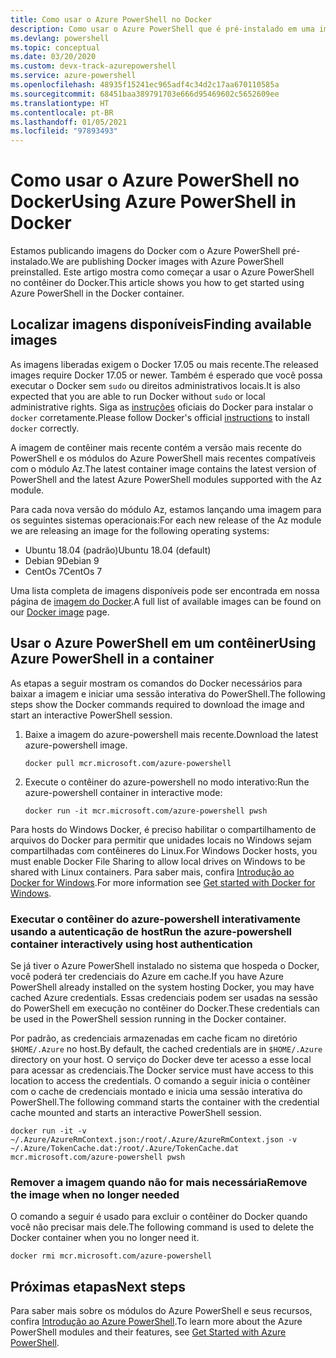 ```yaml
---
title: Como usar o Azure PowerShell no Docker
description: Como usar o Azure PowerShell que é pré-instalado em uma imagem do Docker.
ms.devlang: powershell
ms.topic: conceptual
ms.date: 03/20/2020
ms.custom: devx-track-azurepowershell
ms.service: azure-powershell
ms.openlocfilehash: 48935f15241ec965adf4c34d2c17aa670110585a
ms.sourcegitcommit: 68451baa389791703e666d95469602c5652609ee
ms.translationtype: HT
ms.contentlocale: pt-BR
ms.lasthandoff: 01/05/2021
ms.locfileid: "97893493"
---
```

# <a name="using-azure-powershell-in-docker"></a><span data-ttu-id="8b99e-103">Como usar o Azure PowerShell no Docker</span><span class="sxs-lookup"><span data-stu-id="8b99e-103">Using Azure PowerShell in Docker</span></span>

<span data-ttu-id="8b99e-104">Estamos publicando imagens do Docker com o Azure PowerShell pré-instalado.</span><span class="sxs-lookup"><span data-stu-id="8b99e-104">We are publishing Docker images with Azure PowerShell preinstalled.</span></span> <span data-ttu-id="8b99e-105">Este artigo mostra como começar a usar o Azure PowerShell no contêiner do Docker.</span><span class="sxs-lookup"><span data-stu-id="8b99e-105">This article shows you how to get started using Azure PowerShell in the Docker container.</span></span>

## <a name="finding-available-images"></a><span data-ttu-id="8b99e-106">Localizar imagens disponíveis</span><span class="sxs-lookup"><span data-stu-id="8b99e-106">Finding available images</span></span>

<span data-ttu-id="8b99e-107">As imagens liberadas exigem o Docker 17.05 ou mais recente.</span><span class="sxs-lookup"><span data-stu-id="8b99e-107">The released images require Docker 17.05 or newer.</span></span> <span data-ttu-id="8b99e-108">Também é esperado que você possa executar o Docker sem `sudo` ou direitos administrativos locais.</span><span class="sxs-lookup"><span data-stu-id="8b99e-108">It is also expected that you are able to run Docker without `sudo` or local administrative rights.</span></span> <span data-ttu-id="8b99e-109">Siga as [instruções][install] oficiais do Docker para instalar o `docker` corretamente.</span><span class="sxs-lookup"><span data-stu-id="8b99e-109">Please follow Docker's official [instructions][install] to install `docker` correctly.</span></span>

<span data-ttu-id="8b99e-110">A imagem de contêiner mais recente contém a versão mais recente do PowerShell e os módulos do Azure PowerShell mais recentes compatíveis com o módulo Az.</span><span class="sxs-lookup"><span data-stu-id="8b99e-110">The latest container image contains the latest version of PowerShell and the latest Azure PowerShell modules supported with the Az module.</span></span>

<span data-ttu-id="8b99e-111">Para cada nova versão do módulo Az, estamos lançando uma imagem para os seguintes sistemas operacionais:</span><span class="sxs-lookup"><span data-stu-id="8b99e-111">For each new release of the Az module we are releasing an image for the following operating systems:</span></span>

- <span data-ttu-id="8b99e-112">Ubuntu 18.04 (padrão)</span><span class="sxs-lookup"><span data-stu-id="8b99e-112">Ubuntu 18.04 (default)</span></span>
- <span data-ttu-id="8b99e-113">Debian 9</span><span class="sxs-lookup"><span data-stu-id="8b99e-113">Debian 9</span></span>
- <span data-ttu-id="8b99e-114">CentOs 7</span><span class="sxs-lookup"><span data-stu-id="8b99e-114">CentOs 7</span></span>

<span data-ttu-id="8b99e-115">Uma lista completa de imagens disponíveis pode ser encontrada em nossa página de [imagem do Docker][az image].</span><span class="sxs-lookup"><span data-stu-id="8b99e-115">A full list of available images can be found on our [Docker image][az image] page.</span></span>

## <a name="using-azure-powershell-in-a-container"></a><span data-ttu-id="8b99e-116">Usar o Azure PowerShell em um contêiner</span><span class="sxs-lookup"><span data-stu-id="8b99e-116">Using Azure PowerShell in a container</span></span>

<span data-ttu-id="8b99e-117">As etapas a seguir mostram os comandos do Docker necessários para baixar a imagem e iniciar uma sessão interativa do PowerShell.</span><span class="sxs-lookup"><span data-stu-id="8b99e-117">The following steps show the Docker commands required to download the image and start an interactive PowerShell session.</span></span>

1. <span data-ttu-id="8b99e-118">Baixe a imagem do azure-powershell mais recente.</span><span class="sxs-lookup"><span data-stu-id="8b99e-118">Download the latest azure-powershell image.</span></span>

   ```console
   docker pull mcr.microsoft.com/azure-powershell
   ```

1. <span data-ttu-id="8b99e-119">Execute o contêiner do azure-powershell no modo interativo:</span><span class="sxs-lookup"><span data-stu-id="8b99e-119">Run the azure-powershell container in interactive mode:</span></span>

   ```console
   docker run -it mcr.microsoft.com/azure-powershell pwsh
   ```

<span data-ttu-id="8b99e-120">Para hosts do Windows Docker, é preciso habilitar o compartilhamento de arquivos do Docker para permitir que unidades locais no Windows sejam compartilhadas com contêineres do Linux.</span><span class="sxs-lookup"><span data-stu-id="8b99e-120">For Windows Docker hosts, you must enable Docker File Sharing to allow local drives on Windows to be shared with Linux containers.</span></span> <span data-ttu-id="8b99e-121">Para saber mais, confira [Introdução ao Docker for Windows][file-sharing].</span><span class="sxs-lookup"><span data-stu-id="8b99e-121">For more information see [Get started with Docker for Windows][file-sharing].</span></span>

### <a name="run-the-azure-powershell-container-interactively-using-host-authentication"></a><span data-ttu-id="8b99e-122">Executar o contêiner do azure-powershell interativamente usando a autenticação de host</span><span class="sxs-lookup"><span data-stu-id="8b99e-122">Run the azure-powershell container interactively using host authentication</span></span>

<span data-ttu-id="8b99e-123">Se já tiver o Azure PowerShell instalado no sistema que hospeda o Docker, você poderá ter credenciais do Azure em cache.</span><span class="sxs-lookup"><span data-stu-id="8b99e-123">If you have Azure PowerShell already installed on the system hosting Docker, you may have cached Azure credentials.</span></span> <span data-ttu-id="8b99e-124">Essas credenciais podem ser usadas na sessão do PowerShell em execução no contêiner do Docker.</span><span class="sxs-lookup"><span data-stu-id="8b99e-124">These credentials can be used in the PowerShell session running in the Docker container.</span></span>

<span data-ttu-id="8b99e-125">Por padrão, as credenciais armazenadas em cache ficam no diretório `$HOME/.Azure` no host.</span><span class="sxs-lookup"><span data-stu-id="8b99e-125">By default, the cached credentials are in `$HOME/.Azure` directory on your host.</span></span> <span data-ttu-id="8b99e-126">O serviço do Docker deve ter acesso a esse local para acessar as credenciais.</span><span class="sxs-lookup"><span data-stu-id="8b99e-126">The Docker service must have access to this location to access the credentials.</span></span> <span data-ttu-id="8b99e-127">O comando a seguir inicia o contêiner com o cache de credenciais montado e inicia uma sessão interativa do PowerShell.</span><span class="sxs-lookup"><span data-stu-id="8b99e-127">The following command starts the container with the credential cache mounted and starts an interactive PowerShell session.</span></span>

```console
docker run -it -v ~/.Azure/AzureRmContext.json:/root/.Azure/AzureRmContext.json -v ~/.Azure/TokenCache.dat:/root/.Azure/TokenCache.dat mcr.microsoft.com/azure-powershell pwsh
```

### <a name="remove-the-image-when-no-longer-needed"></a><span data-ttu-id="8b99e-128">Remover a imagem quando não for mais necessária</span><span class="sxs-lookup"><span data-stu-id="8b99e-128">Remove the image when no longer needed</span></span>

<span data-ttu-id="8b99e-129">O comando a seguir é usado para excluir o contêiner do Docker quando você não precisar mais dele.</span><span class="sxs-lookup"><span data-stu-id="8b99e-129">The following command is used to delete the Docker container when you no longer need it.</span></span>

```console
docker rmi mcr.microsoft.com/azure-powershell
```

## <a name="next-steps"></a><span data-ttu-id="8b99e-130">Próximas etapas</span><span class="sxs-lookup"><span data-stu-id="8b99e-130">Next steps</span></span>

<span data-ttu-id="8b99e-131">Para saber mais sobre os módulos do Azure PowerShell e seus recursos, confira [Introdução ao Azure PowerShell](get-started-azureps.md).</span><span class="sxs-lookup"><span data-stu-id="8b99e-131">To learn more about the Azure PowerShell modules and their features, see [Get Started with Azure PowerShell](get-started-azureps.md).</span></span>

<!-- link references -->
[install]: https://docs.docker.com/engine/installation/
[powershell image]: https://hub.docker.com/_/microsoft-powershell
[az image]: https://hub.docker.com/_/microsoft-azure-powershell
[file-sharing]: https://docs.docker.com/docker-for-windows/#file-sharing
